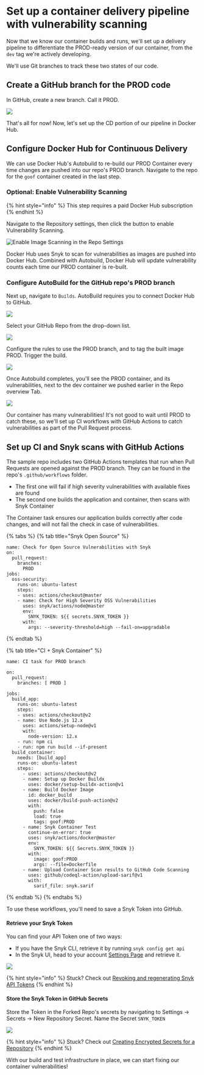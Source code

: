 # Set up a container delivery pipeline with vulnerability scanning

Now that we know our container builds and runs, we'll set up a delivery pipeline to differentiate the PROD-ready version of our container, from the `dev` tag we're actively developing.

We'll use Git branches to track these two states of our code.

## Create a GitHub branch for the PROD code

In GitHub, create a new branch. Call it PROD.

![](https://partner-workshop-assets.s3.us-east-2.amazonaws.com/gh-create-prodbranch.png)

That's all for now! Now, let's set up the CD portion of our pipeline in Docker Hub.

## Configure Docker Hub for Continuous Delivery

We can use Docker Hub's Autobuild to re-build our PROD Container every time changes are pushed into our repo's PROD branch. Navigate to the repo for the `goof` container created in the last step.

### Optional: Enable Vulnerability Scanning

{% hint style="info" %}
This step requires a paid Docker Hub subscription
{% endhint %}

Navigate to the Repository settings, then click the button to enable Vulnerability Scanning.

![Enable Image Scanning in the Repo Settings](https://partner-workshop-assets.s3.us-east-2.amazonaws.com/hub-repo-enable-scans.png)

Docker Hub uses Snyk to scan for vulnerabilities as images are pushed into Docker Hub. Combined with Autobuild, Docker Hub will update vulnerability counts each time our PROD container is re-built.

### Configure AutoBuild for the GitHub repo's PROD branch

Next up, navigate to `Builds`. AutoBuild requires you to connect Docker Hub to GitHub.

![](https://partner-workshop-assets.s3.us-east-2.amazonaws.com/dockerhub-configurescm.png)

Select your GitHub Repo from the drop-down list.

![](https://partner-workshop-assets.s3.us-east-2.amazonaws.com/dockerhub-chooserepo.png)

Configure the rules to use the PROD branch, and to tag the built image PROD. Trigger the build.

![](https://partner-workshop-assets.s3.us-east-2.amazonaws.com/dockerhub-choosegitbranch.png)

Once Autobuild completes, you'll see the PROD container, and its vulnerabilities, next to the dev container we pushed earlier in the Repo overview Tab.

![](https://partner-workshop-assets.s3.us-east-2.amazonaws.com/dockerhub-tagvulns.png)

Our container has many vulnerabilities! It's not good to wait until PROD to catch these, so we'll set up CI workflows with GitHub Actions to catch vulnerabilities as part of the Pull Request process.

## Set up CI and Snyk scans with GitHub Actions

The sample repo includes two GitHub Actions templates that run when Pull Requests are opened against the PROD branch. They can be found in the repo's `.github/workflows` folder.

* The first one will fail if high severity vulnerabilities with available fixes are found
* The second one builds the application and container, then scans with Snyk Container

The Container task ensures our application builds correctly after code changes, and will not fail the check in case of vulnerabilities.

{% tabs %}
{% tab title="Snyk Open Source" %}
```text
name: Check for Open Source Vulnerabilities with Snyk
on: 
  pull_request:
    branches:
      PROD
jobs:
  oss-security:
    runs-on: ubuntu-latest
    steps:
    - uses: actions/checkout@master
    - name: Check for High Severity OSS Vulnerabilities
      uses: snyk/actions/node@master
      env:
        SNYK_TOKEN: ${{ secrets.SNYK_TOKEN }}
      with:
        args: --severity-threshold=high --fail-on=upgradable
```
{% endtab %}

{% tab title="CI + Snyk Container" %}
```text
name: CI task for PROD branch

on:
  pull_request:
    branches: [ PROD ]

jobs:
  build_app:
    runs-on: ubuntu-latest
    steps:
    - uses: actions/checkout@v2
    - name: Use Node.js 12.x
      uses: actions/setup-node@v1
      with:
        node-version: 12.x
    - run: npm ci
    - run: npm run build --if-present
  build_container:
    needs: [build_app]
    runs-on: ubuntu-latest
    steps:
      - uses: actions/checkout@v2
      - name: Setup up Docker Buildx
        uses: docker/setup-buildx-action@v1
      - name: Build Docker Image
        id: docker_build
        uses: docker/build-push-action@v2
        with:
          push: false
          load: true
          tags: goof:PROD         
      - name: Snyk Container Test
        continue-on-error: true
        uses: snyk/actions/docker@master
        env:
          SNYK_TOKEN: ${{ Secrets.SNYK_TOKEN }}
        with:
          image: goof:PROD
          args: --file=Dockerfile
      - name: Upload Container Scan results to GitHub Code Scanning
        uses: github/codeql-action/upload-sarif@v1
        with:
          sarif_file: snyk.sarif
```
{% endtab %}
{% endtabs %}

To use these workflows, you'll need to save a Snyk Token into GitHub.

#### Retrieve your Snyk Token

You can find your API Token one of two ways:

* If you have the Snyk CLI, retrieve it by running `snyk config get api`
* In the Snyk UI, head to your account [Settings Page](https://app.snyk.io/account) and retrieve it.

![](https://partner-workshop-assets.s3.us-east-2.amazonaws.com/snyk-token.png)

{% hint style="info" %}
Stuck? Check out [Revoking and regenerating Snyk API Tokens](https://support.snyk.io/hc/en-us/articles/360004008278-Revoking-and-regenerating-Snyk-API-tokens)
{% endhint %}

#### Store the Snyk Token in GitHub Secrets

Store the Token in the Forked Repo's secrets by navigating to Settings -&gt; Secrets -&gt; New Repository Secret. Name the Secret `SNYK_TOKEN`

![](https://partner-workshop-assets.s3.us-east-2.amazonaws.com/gh-secrets.png)

{% hint style="info" %}
Stuck? Check out [Creating Encrypted Secrets for a Repository](https://docs.github.com/en/free-pro-team@latest/actions/reference/encrypted-secrets#creating-encrypted-secrets-for-a-repository)
{% endhint %}

With our build and test infrastructure in place, we can start fixing our container vulnerabilities!


